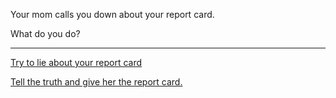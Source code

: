 Your mom calls you down about your report card.

What do you do?

--------
[Try to lie about your report card](lie/report-card-lie.md)

[Tell the truth and give her the report card.](Truth/viewgrade.md)








